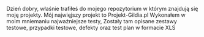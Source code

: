 Dzień dobry, właśnie trafiłeś do mojego repozytorium w którym znajdują się moję projekty. 
Mój najwięjszy projekt to Projekt-Gildia.pl
Wykonałem w moim mniemaniu najważniejsze testy, Zostały tam opisane zestawy testowe, przypadki testowe, defekty oraz test plan w formacie XLS
